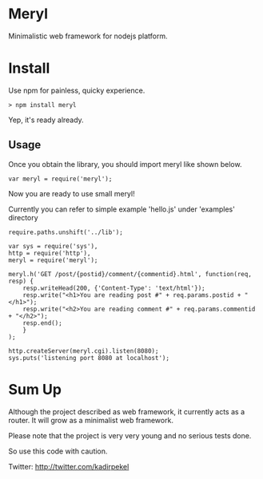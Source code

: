 Meryl
=====
Minimalistic web framework for nodejs platform.

Install
=======

Use npm for painless, quicky experience.

	> npm install meryl

Yep, it's ready already.

Usage
-----

Once you obtain the library, you should import meryl like shown below.

	var meryl = require('meryl');

Now you are ready to use small meryl!

Currently you can refer to simple example 'hello.js' under 'examples' directory

	require.paths.unshift('../lib');

	var sys = require('sys'),
    http = require('http'),
    meryl = require('meryl');
	
	meryl.h('GET /post/{postid}/comment/{commentid}.html', function(req, resp) {
		resp.writeHead(200, {'Content-Type': 'text/html'});
		resp.write("<h1>You are reading post #" + req.params.postid + "</h1>");
		resp.write("<h2>You are reading comment #" + req.params.commentid + "</h2>");
		resp.end();
		}
	);
	
  	http.createServer(meryl.cgi).listen(8080);
	sys.puts('listening port 8080 at localhost');

Sum Up
======

Although the project described as web framework, it currently acts as a 
router. It will grow as a minimalist web framework.

Please note that the project is very very young and no serious tests done.

So use this code with caution.

Twitter: <http://twitter.com/kadirpekel>
